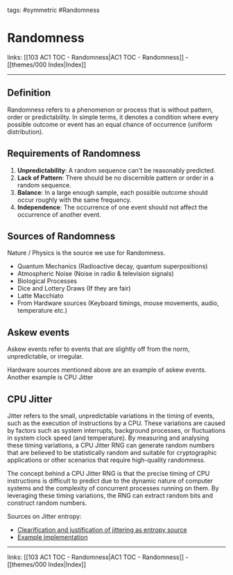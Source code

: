tags: #symmetric #Randomness 

# Randomness

links:  [[103 AC1 TOC - Randomness|AC1 TOC - Randomness]] - [[themes/000 Index|Index]]

---

## Definition

Randomness refers to a phenomenon or process that is without pattern, order or predictability. In simple terms, it denotes a condition where every possible outcome or event has an equal chance of occurrence (uniform distribution).

## Requirements of Randomness

1. **Unpredictability**: A random sequence can't be reasonably predicted.
2. **Lack of Pattern**: There should be no discernible pattern or order in a random sequence.
3. **Balance**: In a large enough sample, each possible outcome should occur roughly with the same frequency.
4. **Independence**: The occurrence of one event should not affect the occurrence of another event.

## Sources of Randomness

Nature / Physics is the source we use for Randomness.

- Quantum Mechanics (Radioactive decay, quantum superpositions)
- Atmospheric Noise (Noise in radio & television signals)
- Biological Processes
- Dice and Lottery Draws (If they are fair)
- Latte Macchiato
- From Hardware sources (Keyboard timings, mouse movements, audio, temperature etc.)

## Askew events

Askew events refer to events that are slightly off from the norm, unpredictable, or irregular.

Hardware sources mentioned above are an example of askew events. Another example is CPU Jitter

## CPU Jitter

Jitter refers to the small, unpredictable variations in the timing of events, such as the execution of instructions by a CPU. These variations are caused by factors such as system interrupts, background processes, or fluctuations in system clock speed (and temperature). By measuring and analysing these timing variations, a CPU Jitter RNG can generate random numbers that are believed to be statistically random and suitable for cryptographic applications or other scenarios that require high-quality randomness.

The concept behind a CPU Jitter RNG is that the precise timing of CPU instructions is difficult to predict due to the dynamic nature of computer systems and the complexity of concurrent processes running on them. By leveraging these timing variations, the RNG can extract random bits and construct random numbers.

Sources on Jitter entropy:

- [Clearification and justification of jittering as entropy source](http://www.chronox.de/jent.html)
-  [Example implementation](https://github.com/smuellerDD/jitterentropy-library)

---
links:  [[103 AC1 TOC - Randomness|AC1 TOC - Randomness]] - [[themes/000 Index|Index]]